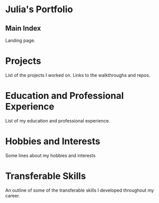 # Julia's Portfolio

## Main Index

Landing page.

# Projects

List of the projects I worked on. Links to the walkthroughs and repos.

# Education and Professional Experience

List of my education and professional experience.

# Hobbies and Interests

Some lines about my hobbies and interests

# Transferable Skills

An outline of some of the transferable skills I developed throughout my career.
